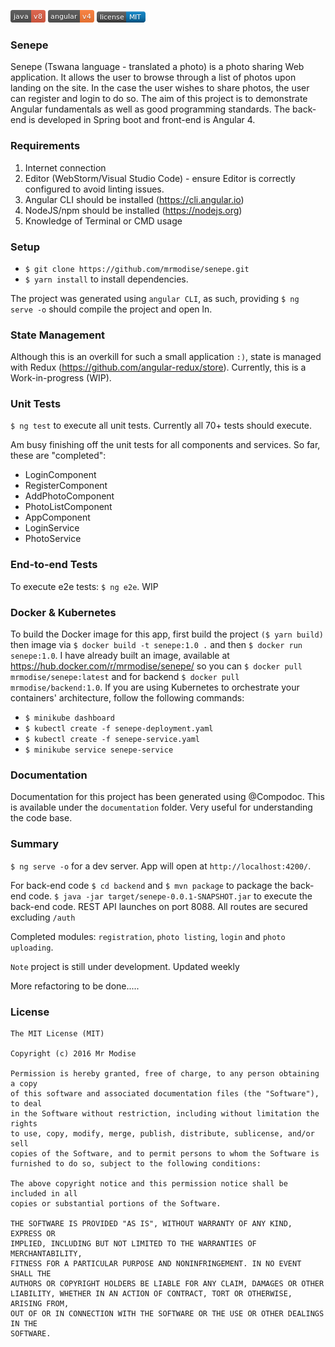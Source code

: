 [![Packagist](badges/java-v8-red.png)]()  [![Packagist](badges/angular-v4-orange.png)]() [![Badges](badges/orm.png)]()

### Senepe
Senepe (Tswana language - translated a photo) is a photo sharing Web application. It allows the user to browse through a list of photos upon landing on the site. 
In the case the user wishes to share photos, the user can register and login to do so. The aim of this project is to demonstrate Angular fundamentals as well as good programming standards. 
The back-end is developed in Spring boot and front-end is Angular 4. 

### Requirements
1. Internet connection
2. Editor (WebStorm/Visual Studio Code) - ensure Editor is correctly configured to avoid linting issues.
3. Angular CLI should be installed (https://cli.angular.io)
4. NodeJS/npm should be installed (https://nodejs.org)
5. Knowledge of Terminal or CMD usage

### Setup

- ```$ git clone https://github.com/mrmodise/senepe.git```
- ``$ yarn install`` to install dependencies. 

The project was generated using ``angular CLI``, as such, providing ``$ ng serve -o`` should compile the project and open ln.

### State Management
Although this is an overkill for such a small application ``:)``, state is managed with Redux (https://github.com/angular-redux/store). Currently, this is a Work-in-progress (WIP).

### Unit Tests
```$ ng test``` to execute all unit tests. Currently all 70+ tests should execute.

Am busy finishing off the unit tests for all components and services. So far, these are "completed":

- LoginComponent
- RegisterComponent
- AddPhotoComponent
- PhotoListComponent
- AppComponent
- LoginService
- PhotoService

### End-to-end Tests
To execute e2e tests: ```$ ng e2e```. WIP

### Docker & Kubernetes
To build the Docker image for this app, first build the project ``($ yarn build)`` then image via ``$ docker build -t senepe:1.0 .`` and then ``$ docker run senepe:1.0``.
 I have already built an image, available at 
  https://hub.docker.com/r/mrmodise/senepe/ so you can ``$ docker pull mrmodise/senepe:latest`` and for backend ``$ docker pull mrmodise/backend:1.0``. If you are using Kubernetes to orchestrate your containers' architecture, follow the following commands:
  
* ``$ minikube dashboard`` 
* ``$ kubectl create -f senepe-deployment.yaml`` 
* ``$ kubectl create -f senepe-service.yaml`` 
* ``$ minikube service senepe-service`` 
  
 

### Documentation
Documentation for this project has been generated using @Compodoc. This is available under the `documentation` folder. Very useful for understanding the code base.

### Summary 

`$ ng serve -o` for a dev server. App will open at `http://localhost:4200/`. 

For back-end code `$ cd backend` and `$ mvn package` to package the back-end code. ``$ java -jar target/senepe-0.0.1-SNAPSHOT.jar`` to execute the back-end code. REST API launches on port 8088. All routes are secured excluding `/auth`

Completed modules: `registration`, `photo listing`, `login` and `photo uploading`.

`Note` project is still under development. Updated weekly

More refactoring to be done.....

### License
```
The MIT License (MIT)

Copyright (c) 2016 Mr Modise

Permission is hereby granted, free of charge, to any person obtaining a copy
of this software and associated documentation files (the "Software"), to deal
in the Software without restriction, including without limitation the rights
to use, copy, modify, merge, publish, distribute, sublicense, and/or sell
copies of the Software, and to permit persons to whom the Software is
furnished to do so, subject to the following conditions:

The above copyright notice and this permission notice shall be included in all
copies or substantial portions of the Software.

THE SOFTWARE IS PROVIDED "AS IS", WITHOUT WARRANTY OF ANY KIND, EXPRESS OR
IMPLIED, INCLUDING BUT NOT LIMITED TO THE WARRANTIES OF MERCHANTABILITY,
FITNESS FOR A PARTICULAR PURPOSE AND NONINFRINGEMENT. IN NO EVENT SHALL THE
AUTHORS OR COPYRIGHT HOLDERS BE LIABLE FOR ANY CLAIM, DAMAGES OR OTHER
LIABILITY, WHETHER IN AN ACTION OF CONTRACT, TORT OR OTHERWISE, ARISING FROM,
OUT OF OR IN CONNECTION WITH THE SOFTWARE OR THE USE OR OTHER DEALINGS IN THE
SOFTWARE.

```
